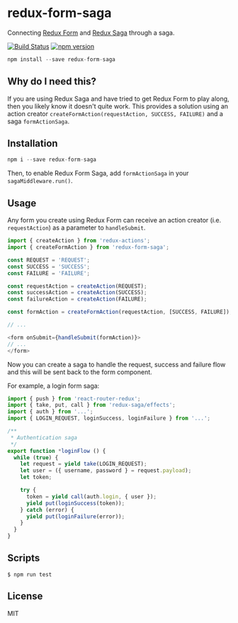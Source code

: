 # redux-form-saga
Connecting [Redux Form](https://github.com/erikras/redux-form) and [Redux Saga](https://github.com/yelouafi/redux-saga) through a saga.

[![Build Status](https://travis-ci.org/mhssmnn/redux-form-saga.svg)](https://travis-ci.org/mhssmnn/redux-form-saga) [![npm version](https://badge.fury.io/js/redux-form-saga.svg)](http://badge.fury.io/js/redux-form-saga)

```javascript
npm install --save redux-form-saga
```

## Why do I need this?

If you are using Redux Saga and have tried to get Redux Form to play along, then you likely know it doesn't quite work. This provides a solution using an action creator `createFormAction(requestAction, SUCCESS, FAILURE)` and a saga `formActionSaga`.

## Installation

```javascript
npm i --save redux-form-saga
```

Then, to enable Redux Form Saga, add `formActionSaga` in your `sagaMiddleware.run()`.

## Usage

Any form you create using Redux Form can receive an action creator (i.e. `requestAction`) as a parameter to `handleSubmit`.

```javascript
import { createAction } from 'redux-actions';
import { createFormAction } from 'redux-form-saga';

const REQUEST = 'REQUEST';
const SUCCESS = 'SUCCESS';
const FAILURE = 'FAILURE';

const requestAction = createAction(REQUEST);
const successAction = createAction(SUCCESS);
const failureAction = createAction(FAILURE);

const formAction = createFormAction(requestAction, [SUCCESS, FAILURE]);

// ...

<form onSubmit={handleSubmit(formAction)}>
// ...
</form>
```

Now you can create a saga to handle the request, success and failure flow and this will be sent back to the form component.

For example, a login form saga:

```javascript
import { push } from 'react-router-redux';
import { take, put, call } from 'redux-saga/effects';
import { auth } from '...';
import { LOGIN_REQUEST, loginSuccess, loginFailure } from '...';

/**
 * Authentication saga
 */
export function *loginFlow () {
  while (true) {
    let request = yield take(LOGIN_REQUEST);
    let user = ({ username, password } = request.payload);
    let token;

    try {
      token = yield call(auth.login, { user });
      yield put(loginSuccess(token));
    } catch (error) {
      yield put(loginFailure(error));
    }
  }
}
```

## Scripts

```
$ npm run test
```

## License

MIT

